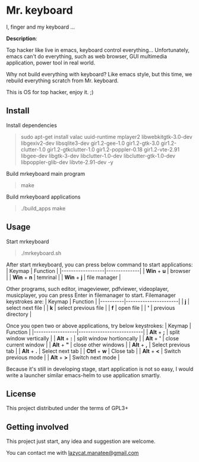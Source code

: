 # Mr. keyboard

I, finger and my keyboard ...

**Description**:

Top hacker like live in emacs, keyboard control everything...
Unfortunately, emacs can't do everything, such as web browser, GUI multimedia application, power tool in real world.

Why not build everything with keyboard?
Like emacs style, but this time, we rebuild everything scratch from Mr. keyboard.

This is OS for top hacker, enjoy it. ;)

## Install

Install dependencies
> sudo apt-get install valac uuid-runtime mplayer2 libwebkitgtk-3.0-dev libgexiv2-dev libsqlite3-dev gir1.2-gee-1.0 gir1.2-gtk-3.0 gir1.2-clutter-1.0 gir1.2-gtkclutter-1.0 gir1.2-poppler-0.18 gir1.2-vte-2.91 libgee-dev libgtk-3-dev libclutter-1.0-dev libclutter-gtk-1.0-dev libpoppler-glib-dev libvte-2.91-dev -y

Build mrkeyboard main program
> make

Build mrkeyboard applications
> ./build_apps make

## Usage

Start mrkeyboard
> ./mrkeyboard.sh

After start mrkeyboard, you can press below command to start applications:
| Keymap           | Function     |
|------------------|--------------|
| **Win** + **u**  | browser      |
| **Win** + **n**  | temrinal	  |
| **Win** + **j**  | file manager |

Other programs, such editor, imageviewer, pdfviewer, videoplayer, musicplayer, you can press Enter in filemanager to start.
Filemanager keystrokes are:
| Keymap   | Function             |
|----------|----------------------|
| **j**    | select next file     |
| **k**    | select previous file |
| **f**    | open file            |
| **'**    | previous directory   |

Once you open two or above applications, try below keystrokes:
| Keymap           | Function                  |
|------------------|---------------------------|
| **Alt** + **;**  | split window vertically   |
| **Alt** + **:**  | split window hortioncally |
| **Alt** + **'**  | close current window      |
| **Alt** + **"**  | close other windows       |
| **Alt** + **,**  | Select previous tab       |
| **Alt** + **.**  | Select next tab           |
| **Ctrl** + **w** | Close tab                 |
| **Alt** + **<**  | Switch previous mode      |
| **Alt** + **>**  | Switch next mode          |

Because it's still in developing stage, start application is not so easy,
I would write a launcher similar emacs-helm to use application smartly.

## License

This project distributed under the terms of GPL3+

## Getting involved

This project just start, any idea and suggestion are welcome.

You can contact me with lazycat.manatee@gmail.com 



